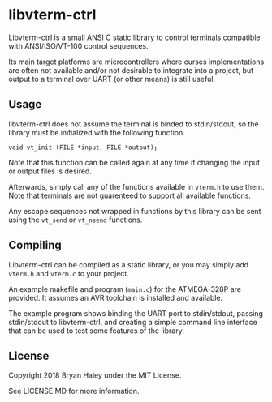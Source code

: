 # libvterm-ctrl
Libvterm-ctrl is a small ANSI C static library to control terminals compatible with ANSI/ISO/VT-100 control sequences.

Its main target platforms are microcontrollers where curses implementations are often not available and/or not desirable to integrate into a project, but output to a terminal over UART (or other means) is still useful.

## Usage

libvterm-ctrl does not assume the terminal is binded to stdin/stdout, so the library must be initialized with the following function.

```void vt_init (FILE *input, FILE *output);```

Note that this function can be called again at any time if changing the input or output files is desired.

Afterwards, simply call any of the functions available in `vterm.h` to use them. Note that terminals are not guarenteed to support all available functions.

Any escape sequences not wrapped in functions by this library can be sent using the `vt_send` or `vt_nsend` functions.

## Compiling

Libvterm-ctrl can be compiled as a static library, or you may simply add `vterm.h` and `vterm.c` to your project. 

An example makefile and program (`main.c`) for the ATMEGA-328P are provided. It assumes an AVR toolchain is installed and available.

The example program shows binding the UART port to stdin/stdout, passing stdin/stdout to libvterm-ctrl, and creating a simple command line interface that can be used to test some features of the library.

## License

Copyright 2018 Bryan Haley under the MIT License. 

See LICENSE.MD for more information.

